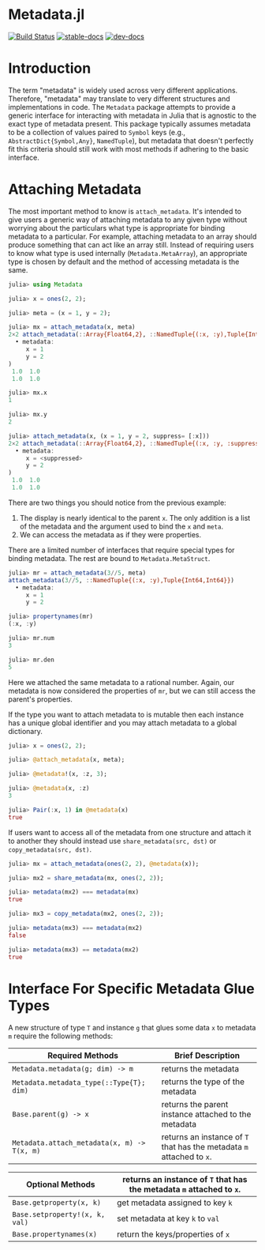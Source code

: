 # Metadata.jl

[![Build Status](https://travis-ci.com/Tokazama/Metadata.jl.svg?branch=master)](https://travis-ci.com/Tokazama/Metadata.jl)
[![stable-docs](https://img.shields.io/badge/docs-stable-blue.svg)](https://Tokazama.github.io/Metadata.jl/stable)
[![dev-docs](https://img.shields.io/badge/docs-dev-blue.svg)](https://Tokazama.github.io/Metadata.jl/dev)

# Introduction

The term "metadata" is widely used across very different applications.
Therefore, "metadata" may translate to very different structures and implementations in code.
The `Metadata` package attempts to provide a generic interface for interacting with metadata in Julia that is agnostic to the exact type of metadata present.
This package typically assumes metadata to be a collection of values paired to `Symbol` keys (e.g., `AbstractDict{Symbol,Any}`, `NamedTuple`), but metadata that doesn't perfectly fit this criteria should still work with most methods if adhering to the basic interface.

# Attaching Metadata

The most important method to know is `attach_metadata`.
It's intended to give users a generic way of attaching metadata to any given type without worrying about the particulars what type is appropriate for binding metadata to a particular.
For example, attaching metadata to an array should produce something that can act like an array still.
Instead of requiring users to know what type is used internally (`Metadata.MetaArray`), an appropriate type is chosen by default and the method of accessing metadata is the same.
```julia
julia> using Metadata

julia> x = ones(2, 2);

julia> meta = (x = 1, y = 2);

julia> mx = attach_metadata(x, meta)
2×2 attach_metadata(::Array{Float64,2}, ::NamedTuple{(:x, :y),Tuple{Int64,Int64}}
  • metadata:
     x = 1
     y = 2
)
 1.0  1.0
 1.0  1.0

julia> mx.x
1

julia> mx.y
2

julia> attach_metadata(x, (x = 1, y = 2, suppress= [:x]))
2×2 attach_metadata(::Array{Float64,2}, ::NamedTuple{(:x, :y, :suppress),Tuple{Int64,Int64,Array{Symbol,1}}}
  • metadata:
     x = <suppressed>
     y = 2
)
 1.0  1.0
 1.0  1.0

```

There are two things you should notice from the previous example:
1. The display is nearly identical to the parent `x`. The only addition is a list of the metadata and the argument used to bind the `x` and `meta`.
2. We can access the metadata as if they were properties.

There are a limited number of interfaces that require special types for binding metadata.
The rest are bound to `Metadata.MetaStruct`.
```julia
julia> mr = attach_metadata(3//5, meta)
attach_metadata(3//5, ::NamedTuple{(:x, :y),Tuple{Int64,Int64}})
  • metadata:
     x = 1
     y = 2

julia> propertynames(mr)
(:x, :y)

julia> mr.num
3

julia> mr.den
5
```
Here we attached the same metadata to a rational number.
Again, our metadata is now considered the properties of `mr`, but we can still access the parent's properties.

If the type you want to attach metadata to is mutable then each instance has a unique global identifier and you may attach metadata to a global dictionary.
```julia
julia> x = ones(2, 2);

julia> @attach_metadata(x, meta);

julia> @metadata!(x, :z, 3);

julia> @metadata(x, :z)
3

julia> Pair(:x, 1) in @metadata(x)
true
```

If users want to access all of the metadata from one structure and attach it to another they should instead use `share_metadata(src, dst)` or `copy_metadata(src, dst)`.
```julia
julia> mx = attach_metadata(ones(2, 2), @metadata(x));

julia> mx2 = share_metadata(mx, ones(2, 2));

julia> metadata(mx2) === metadata(mx)
true

julia> mx3 = copy_metadata(mx2, ones(2, 2));

julia> metadata(mx3) === metadata(mx2)
false

julia> metadata(mx3) == metadata(mx2)
true
```

# Interface For Specific Metadata Glue Types

A new structure of type `T` and instance `g` that glues some data `x` to metadata `m` require the following methods:

| Required Methods                            | Brief Description                                                     |
| ------------------------------------------- | --------------------------------------------------------------------- |
| `Metadata.metadata(g; dim) -> m`            | returns the metadata                                                  |
| `Metadata.metadata_type(::Type{T}; dim)`    | returns the type of the metadata                                      |
| `Base.parent(g) -> x`                       | returns the parent instance attached to the metadata                  |
| `Metadata.attach_metadata(x, m) -> T(x, m)` | returns an instance of `T` that has the metadata `m` attached to `x`. |

| Optional Methods                            | returns an instance of `T` that has the metadata `m` attached to `x`. |
| ------------------------------------------  | --------------------------------------------------------------------- |
| `Base.getproperty(x, k)`                    | get metadata assigned to key `k`                                      |
| `Base.setproperty!(x, k, val)`              | set metadata at key `k` to `val`                                      |
| `Base.propertynames(x)`                     | return the keys/properties of `x`                                     |

